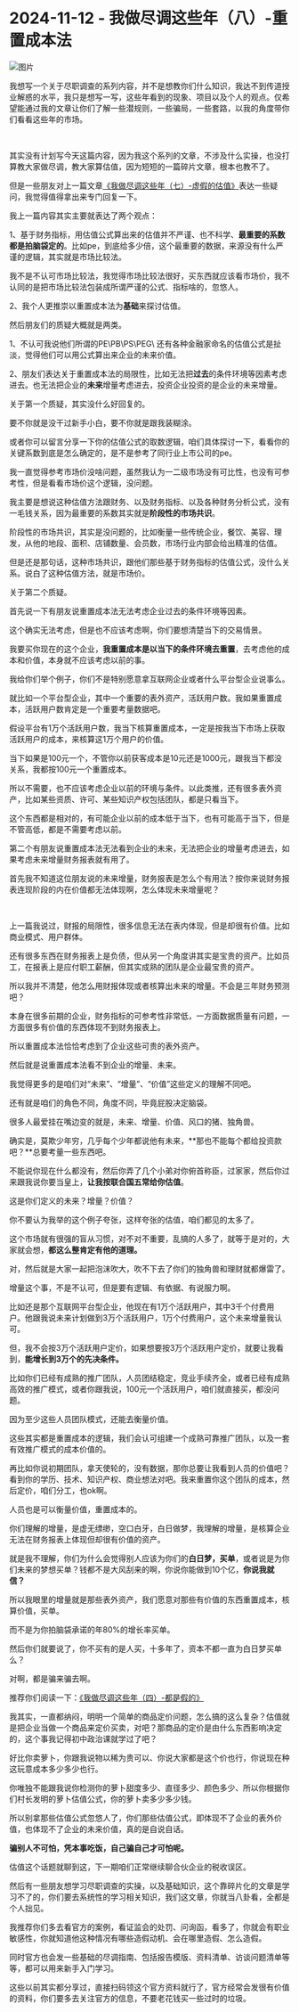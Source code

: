 # 2024-11-12 - 我做尽调这些年（八）-重置成本法

![图片](https://mmbiz.qpic.cn/mmbiz_jpg/JTrAVGgvYREW7t3NruNm8lpwd7CLRJicT5tDqS0HZKzKZYXmnInDecoo9JzL0OfIxOC7tTOmDYY3X02l6nej1pQ/640?wx_fmt=jpeg&from=appmsg&tp=webp&wxfrom=5&wx_lazy=1)

我想写一个关于尽职调查的系列内容，并不是想教你们什么知识，我达不到传道授业解惑的水平，我只是想写一写，这些年看到的现象、项目以及个人的观点。仅希望能通过我的文章让你们了解一些潜规则，一些骗局，一些套路，以我的角度带你们看看这些年的市场。

 

其实没有计划写今天这篇内容，因为我这个系列的文章，不涉及什么实操，也没打算教大家做尽调，教大家算估值，因为短短的一篇碎片文章，根本也教不了。

但是一些朋友对上一篇文章[《我做尽调这些年（七）-虚假的估值》](http://mp.weixin.qq.com/s?__biz=MzUyNTI2NTY0MQ==&mid=2247489455&idx=1&sn=49b297ed909c33e9cb4573523cb061fb&chksm=fa21e829cd56613f64692366ada87243f490b6455ba6c9ba32987c6b43b581150dcf0183d291&scene=21#wechat_redirect)表达一些疑问，我觉得值得拿出来专门回复一下。

我上一篇内容其实主要就表达了两个观点：

1、基于财务指标，用估值公式算出来的估值并不严谨、也不科学、**最重要的系数都是拍脑袋定的**。比如pe，到底给多少倍，这个最重要的数据，来源没有什么严谨的逻辑，其实就是市场比较法。

我不是不认可市场比较法，我觉得市场比较法很好，买东西就应该看市场价，我不认同的是把市场比较法包装成所谓严谨的公式、指标啥的，忽悠人。

2、我个人更推崇以重置成本法为**基础**来探讨估值。

然后朋友们的质疑大概就是两类。

1、不认可我说他们所谓的PE\PB\PS\PEG\ 还有各种金融家命名的估值公式是扯淡，觉得他们可以用公式算出来企业的未来价值。

2、朋友们表达关于重置成本法的局限性，比如无法把**过去**的条件环境等因素考虑进去。也无法把企业的**未来**增量考虑进去，投资企业投资的是企业的未来增量。

关于第一个质疑，其实没什么好回复的。

要不你就是没干过新手小白，要不你就是跟我装糊涂。

或者你可以留言分享一下你的估值公式的取数逻辑，咱们具体探讨一下，看看你的关键系数到底是怎么确定的，是不是参考了同行业上市公司的pe。

我一直觉得参考市场价没啥问题，虽然我认为一二级市场没有可比性，也没有可参考性，但是看看市场价这个逻辑，没问题。

我主要是想说这种估值方法跟财务、以及财务指标、以及各种财务分析公式，没有一毛钱关系，因为最重要的系数其实就是**阶段性的市场共识**。

阶段性的市场共识，其实是没问题的，比如衡量一些传统企业，餐饮、美容、理发，从他的地段、面积、店铺数量、会员数，市场行业内部会给出精准的估值。

但是还是那句话，这种市场共识，跟他们那些基于财务指标的估值公式，没什么关系。说白了这种估值方法，就是市场价。

关于第二个质疑。

首先说一下有朋友说重置成本法无法考虑企业过去的条件环境等因素。

这个确实无法考虑，但是也不应该考虑啊，你们要想清楚当下的交易情景。

我要买你现在的这个企业，**我重置成本是以当下的条件环境去重置**，去考虑他的成本和价值，本身就不应该考虑以前的事。

我给你们举个例子，你们不是特别愿意拿互联网企业或者什么平台型企业说事么。

就比如一个平台型企业，其中一个重要的表外资产，活跃用户数。我如果重置成本，活跃用户数肯定是一个重要考量数据吧。

假设平台有1万个活跃用户数，我当下核算重置成本，一定是按我当下市场上获取活跃用户的成本，来核算这1万个用户的价值。

当下如果是100元一个，不管你以前获客成本是10元还是1000元，跟我当下都没关系，我都按100元一个重置成本。

所以不需要，也不应该考虑企业以前的环境与条件。以此类推，还有很多表外资产，比如某些资质、许可、某些知识产权包括团队，都是只看当下。

这个东西都是相对的，有可能企业以前的成本低于当下，也有可能高于当下，但是不管高低，都是不需要考虑以前。

第二个有朋友说重置成本法无法看到企业的未来，无法把企业的增量考虑进去，如果考虑未来增量财务报表就有用了。



首先我不知道这位朋友说的未来增量，财务报表是怎么个有用法？按你来说财务报表连现阶段的内在价值都无法体现啊，怎么体现未来增量呢？

 

上一篇我说过，财报的局限性，很多信息无法在表内体现，但是却很有价值。比如商业模式、用户群体。

还有很多东西在财务报表上是负债，但从另一个角度讲其实是宝贵的资产。比如员工，在报表上是应付职工薪酬，但其实成熟的团队是企业最宝贵的资产。

所以我并不清楚，他怎么用财报体现或者核算出未来的增量。不会是三年财务预测吧？

本身在很多前期的企业，财务指标的可参考性非常低，一方面数据质量有问题，一方面很多有价值的东西体现不到财务报表上。

所以重置成本法恰恰考虑到了企业这些可贵的表外资产。

然后就是说重置成本法看不到企业的增量、未来。

我觉得更多的是咱们对“未来”、“增量”、“价值”这些定义的理解不同吧。

还有就是咱们的角色不同，角度不同，毕竟屁股决定脑袋。

很多人最爱挂在嘴边变的就是，未来、增量、价值、风口的猪、独角兽。

确实是，莫欺少年穷，几乎每个少年都说他有未来，**那也不能每个都给投资款吧？**总要考量一些东西吧。

不能说你现在什么都没有，然后你弄了几个小弟对你俯首称臣，过家家，然后你过来跟我说你要当皇上，**让我按联合国五常给你估值**。

这是你们定义的未来？增量？价值？

你不要认为我举的这个例子夸张，这样夸张的估值，咱们都见的太多了。

这个市场就有很强的盲从习惯，对不对不重要，乱搞的人多了，就等于是对的，大家就会想，**都这么整肯定有他的道理。**

对，然后就是大家一起把泡沫吹大，吹不下去了你们的独角兽和理财就都爆雷了。

增量这个事，不是不认可，但是要有逻辑、有依据、有说服力啊。

比如还是那个互联网平台型企业，他现在有1万个活跃用户，其中3千个付费用户。他跟我说未来计划做到3万个活跃用户，1万个付费用户，这个未来增量我认可。

但，我不会按3万个活跃用户定价，如果想要按3万个活跃用户定价，就要让我看到，**能增长到3万个的先决条件。**

比如你们已经有成熟的推广团队，人员团结稳定，竞业手续齐全，或者已经有成熟高效的推广模式，或者你跟我说，100元一个活跃用户，咱们就直接买，都没问题。

因为至少这些人员团队模式，还能去衡量价值。

这些其实都是重置成本的逻辑，我们会认可组建一个成熟可靠推广团队，以及一套有效推广模式的成本价值的。

再比如你说初期团队，拿天使轮的，没有数据，那你总要让我看到人员的价值吧？看到你的学历、技术、知识产权、商业想法对吧。我来重置你这个团队的成本，然后定价，咱们分工，也ok啊。

人员也是可以衡量价值，重置成本的。

你们理解的增量，是虚无缥缈，空口白牙，白日做梦，我理解的增量，是核算企业无法在财务报表上体现但却很有价值的资产。

就是我不理解，你们为什么会觉得别人应该为你们的**白日梦，买单**，或者说是为你们未来的梦想买单？钱都不是大风刮来的啊，你说你能做到10个亿，**你说我就信？**

所以我眼里的增量就是那些表外资产，我们愿意对那些有价值的东西重置成本，核算价值，买单。

而不是为你拍脑袋承诺的年80%的增长率买单。

然后你们就要说了，你不买有的是人买，十多年了，资本不都一直为白日梦买单么？

对啊，都是骗来骗去啊。

推荐你们阅读一下：[《我做尽调这些年（四）-都是假的》](http://mp.weixin.qq.com/s?__biz=MzUyNTI2NTY0MQ==&mid=2247489430&idx=1&sn=a946e103c46a5674126b206372d0c876&chksm=fa21e810cd5661064b06e337f33a4ddbc05b54cbf3b8353b22d077362c358a66c666f95db53f&scene=21#wechat_redirect)

我其实，一直都纳闷，明明一个简单的商品定价问题，怎么搞的这么复杂？估值就是把企业当做一个商品来定价买卖，对吧？那商品的定价是由什么东西影响决定的，这个事我记得初中政治课就学过了吧？

好比你卖萝卜，你跟我说物以稀为贵可以、你说大家都是这个价也行，你说现在种这玩意成本多少多少也行。

你唯独不能跟我说你检测你的萝卜甜度多少、直径多少、颜色多少、所以你根据你们村长发明的萝卜估值公式，你的萝卜卖多少多少钱。

所以别拿那些估值公式忽悠人了，你们那些估值公式，即体现不了企业的表外价值，也体现不了企业的未来价值，真的是自说自话。

**骗别人不可怕，凭本事吃饭，自己骗自己才可怕呢。**

估值这个话题就聊到这，下一期咱们正常继续聊合伙企业的税收误区。

然后有一些朋友想学习尽职调查的实操，以及基础知识，这个靠碎片化的文章是学习不了的，你们要去系统性的学习相关知识，我们这文章，你就当八卦看，全都是个人拙见。

我推荐你们多去看官方的案例，看证监会的处罚、问询函，看多了，你就会有职业敏感性，你就知道他这种情况有哪些造假动机、会在哪里造假、怎么造假。

同时官方也会发一些基础的尽调指南、包括报告模版、资料清单、访谈问题清单等等，都可以用来新手入门学习。

这些以前其实都分享过，直接扫码领这个官方资料就行了，官方经常会发很有价值的资料，你们要多去关注官方的信息，不要老花钱买一些过时的垃圾。

